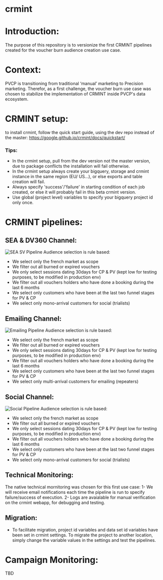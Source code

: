 # crmint
# Introduction:
The purpose of this repository is to versionize the first CRMINT pipelines created for the voucher burn audience creation use case.

# Context:
PVCP is transitioning from traditional ‘manual’ marketing to Precision marketing. Therefor, as a first challenge, the voucher burn use case was chosen to stabilize the implementation of CRMINT inside PVCP's data ecosystem.

# CRMINT setup:
 to install crmint, follow the quick start guide, using the dev repo instead of the master: 
 https://google.github.io/crmint/docs/quickstart/
 
### Tips:
- In the crmint setup, pull from the dev version not the master version, due to package conflicts the installation will fail otherwise.
- In the crmint setup always create your bigquery, storage and crmint instance in the same region (EU/ US...), or else exports and table creation will fail.
- Always specify 'success'/'failure' in starting condition of each job created, or else it will probably fail in this beta crmint version.
- Use global (project level) variables to specify your bigquery project id only once.

# CRMINT pipelines:
## SEA & DV360 Channel:
![SEA SV Pipeline](pipelines2.png)
Audience selection is rule based:
- We select only the french market as scope
- We filter out all burned or expired vouchers
- We only select sessions dating 30days for CP & PV (kept low for testing purposes, to be modified in production env) 
- We filter out all vouchers holders who have done a booking during the last 6 months
- We select only customers who have been at the last two funnel stages for PV & CP
- We select only mono-arrival customers for social (trialists)

## Emailing Channel:
![Emailing Pipeline](pipelines3.png)
Audience selection is rule based:
- We select only the french market as scope
- We filter out all burned or expired vouchers
- We only select sessions dating 30days for CP & PV (kept low for testing purposes, to be modified in production env) 
- We filter out all vouchers holders who have done a booking during the last 6 months
- We select only customers who have been at the last two funnel stages for PV & CP
- We select only multi-arrival customers for emailing (repeaters)

## Social Channel:
![Social Pipeline](pipelines1.png)
Audience selection is rule based:
- We select only the french market as scope
- We filter out all burned or expired vouchers
- We only select sessions dating 30days for CP & PV (kept low for testing purposes, to be modified in production env) 
- We filter out all vouchers holders who have done a booking during the last 6 months
- We select only customers who have been at the last two funnel stages for PV & CP
- We select only mono-arrival customers for social (trialists)

## Technical Monitoring:
The native technical mornitoring was chosen for this first use case: 
1- We will receive email notifications each time the pipeline is run to specify failure/success of execution.
2- Logs are avaialable for manual verification on the crmint webapp, for debugging and testing.

## Migration:
- To facilitate migration, project id variables and data set id variables have been set in crmint settings. To migrate the project to another location, simply change the variable values in the settings and test the pipelines.

# Campaign Monitoring:
TBD


